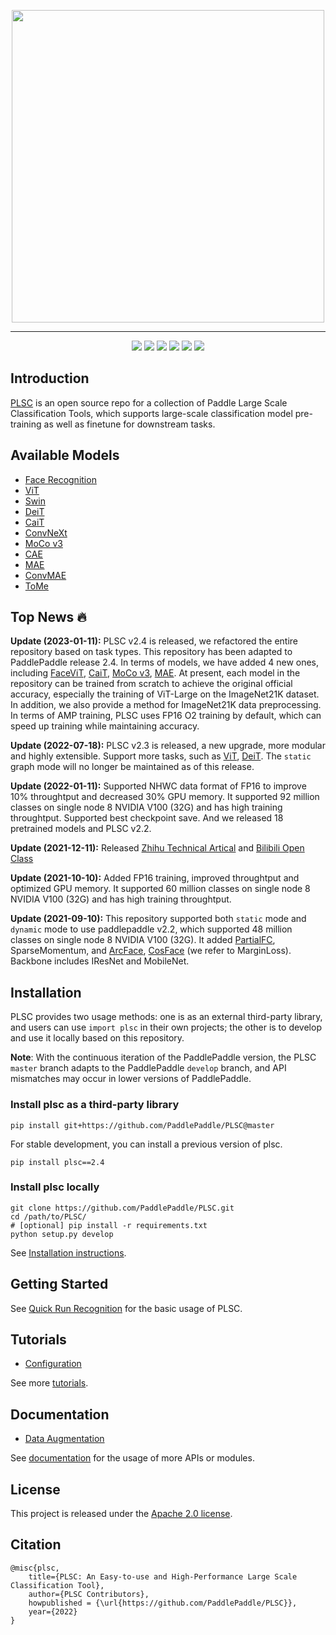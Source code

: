 <p align="center">
  <img src="./plsc-logo.png?raw=true" align="middle"  width="500" />
</p>

------------------------------------------------------------------------------------------

<p align="center">
    <a href="./LICENSE"><img src="https://img.shields.io/badge/license-Apache%202-dfd.svg"></a>
    <a href="https://github.com/PaddlePaddle/PLSC/releases"><img src="https://img.shields.io/github/v/release/PaddlePaddle/PLSC?color=ffa"></a>
    <a href=""><img src="https://img.shields.io/badge/python-3.7+-aff.svg"></a>
    <a href="https://github.com/PaddlePaddle/PLSC/graphs/contributors"><img src="https://img.shields.io/github/contributors/PaddlePaddle/PLSC?color=9ea"></a>
    <a href="https://github.com/PaddlePaddle/PLSC/issues"><img src="https://img.shields.io/github/issues/PaddlePaddle/PLSC?color=9cc"></a>
    <a href="https://github.com/PaddlePaddle/PLSC/stargazers"><img src="https://img.shields.io/github/stars/PaddlePaddle/PLSC?color=ccf"></a>
</p>

## Introduction

[PLSC](https://github.com/PaddlePaddle/PLSC) is an open source repo for a collection of Paddle Large Scale Classification Tools, which supports large-scale classification model pre-training as well as finetune for downstream tasks.

## Available Models
* [Face Recognition](./task/recognition/face/)
* [ViT](./task/classification/vit/)
* [Swin](./task/classification/swin/)
* [DeiT](./task/classification/deit/)
* [CaiT](./task/classification/cait/)
* [ConvNeXt](./task/classification/convnext)
* [MoCo v3](./task/ssl/mocov3/)
* [CAE](./task/ssl/cae/)
* [MAE](./task/ssl/mae/)
* [ConvMAE](./task/ssl/mae/)
* [ToMe](./task/accelerate/tome)

## Top News 🔥

**Update (2023-01-11):** PLSC v2.4 is released, we refactored the entire repository based on task types. This repository has been adapted to PaddlePaddle release 2.4. In terms of models, we have added 4 new ones, including [FaceViT](https://arxiv.org/abs/2203.15565), [CaiT](https://arxiv.org/abs/2103.17239), [MoCo v3](https://arxiv.org/abs/2104.02057), [MAE](https://arxiv.org/abs/2111.06377). At present, each model in the repository can be trained from scratch to achieve the original official accuracy, especially the training of ViT-Large on the ImageNet21K dataset. In addition, we also provide a method for ImageNet21K data preprocessing. In terms of AMP training, PLSC uses FP16 O2 training by default, which can speed up training while maintaining accuracy.

**Update (2022-07-18):** PLSC v2.3 is released, a new upgrade, more modular and highly extensible. Support more tasks, such as [ViT](https://arxiv.org/abs/2010.11929), [DeiT](https://arxiv.org/abs/2012.12877). The `static` graph mode will no longer be maintained as of this release.

**Update (2022-01-11):** Supported NHWC data format of FP16 to improve 10% throughtput and decreased 30% GPU memory. It supported 92 million classes on single node 8 NVIDIA V100 (32G) and has high training throughtput. Supported best checkpoint save. And we released 18 pretrained models and PLSC v2.2.

**Update (2021-12-11):** Released [Zhihu Technical Artical](https://zhuanlan.zhihu.com/p/443091282) and [Bilibili Open Class](https://www.bilibili.com/video/BV1VP4y1G73X)

**Update (2021-10-10):** Added FP16 training, improved throughtput and optimized GPU memory. It supported 60 million classes on single node 8 NVIDIA V100 (32G) and has high training throughtput.

**Update (2021-09-10):** This repository supported both `static` mode and `dynamic` mode to use paddlepaddle v2.2, which supported 48 million classes on single node 8 NVIDIA V100 (32G). It added [PartialFC](https://arxiv.org/abs/2010.05222), SparseMomentum, and [ArcFace](https://arxiv.org/abs/1801.07698), [CosFace](https://arxiv.org/abs/1801.09414) (we refer to MarginLoss). Backbone includes IResNet and MobileNet.


## Installation

PLSC provides two usage methods: one is as an external third-party library, and users can use `import plsc` in their own projects; the other is to develop and use it locally based on this repository.

**Note**: With the continuous iteration of the PaddlePaddle version, the PLSC `master` branch adapts to the PaddlePaddle `develop` branch, and API mismatches may occur in lower versions of PaddlePaddle.

### Install plsc as a third-party library

```shell
pip install git+https://github.com/PaddlePaddle/PLSC@master
```

For stable development, you can install a previous version of plsc.

```
pip install plsc==2.4
```

### Install plsc locally

```shell
git clone https://github.com/PaddlePaddle/PLSC.git
cd /path/to/PLSC/
# [optional] pip install -r requirements.txt
python setup.py develop
```

See [Installation instructions](./tutorials/get_started/installation.md).


## Getting Started

See [Quick Run Recognition](./tutorials/get_started/quick_run_recognition.md) for the basic usage of PLSC.

## Tutorials

* [Configuration](./tutorials/basic/config.md)

See more [tutorials](./tutorials/README.md).

## Documentation

* [Data Augmentation](./docs/data_augmentation.md)

See [documentation](./docs/README.md) for the usage of more APIs or modules.


## License

This project is released under the [Apache 2.0 license](./LICENSE).

## Citation

```
@misc{plsc,
    title={PLSC: An Easy-to-use and High-Performance Large Scale Classification Tool},
    author={PLSC Contributors},
    howpublished = {\url{https://github.com/PaddlePaddle/PLSC}},
    year={2022}
}
```

